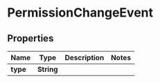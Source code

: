 # PermissionChangeEvent

## Properties
Name | Type | Description | Notes
------------ | ------------- | ------------- | -------------
**type** | **String** |  | 
